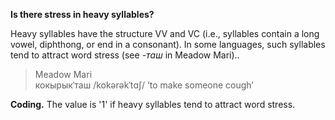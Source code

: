 **Is there stress in heavy syllables?**

Heavy syllables have the structure VV and VC (i.e., syllables contain a long vowel, diphthong, or end in a consonant). In some languages, such syllables tend to attract word stress (see _-таш_ in Meadow Mari)..

>Meadow Mari<br/>
>кокырыкˈташ /kokərəkˈtɑʃ/ ‘to make someone cough’

**Coding.** The value is '1' if heavy syllables tend to attract word stress.
